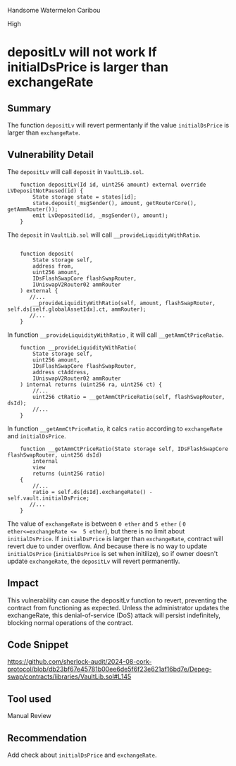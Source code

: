 Handsome Watermelon Caribou

High

# depositLv will not work If initialDsPrice is larger than exchangeRate

## Summary
The function `depositLv` will revert permentanly if the value `initialDsPrice` is larger than `exchangeRate`.

## Vulnerability Detail
The `depositLv` will call `deposit` in `VaultLib.sol`. 
```solidity
    function depositLv(Id id, uint256 amount) external override LVDepositNotPaused(id) {
        State storage state = states[id];
        state.deposit(_msgSender(), amount, getRouterCore(), getAmmRouter());
        emit LvDeposited(id, _msgSender(), amount);
    }
```
The `deposit` in `VaultLib.sol` will call `__provideLiquidityWithRatio`. 
```solidity

    function deposit(
        State storage self,
        address from,
        uint256 amount,
        IDsFlashSwapCore flashSwapRouter,
        IUniswapV2Router02 ammRouter
    ) external {
       //...
        __provideLiquidityWithRatio(self, amount, flashSwapRouter, self.ds[self.globalAssetIdx].ct, ammRouter);
       //...
    }
```
In function `__provideLiquidityWithRatio` , it will call `__getAmmCtPriceRatio`. 
```solidity
    function __provideLiquidityWithRatio(
        State storage self,
        uint256 amount,
        IDsFlashSwapCore flashSwapRouter,
        address ctAddress,
        IUniswapV2Router02 ammRouter
    ) internal returns (uint256 ra, uint256 ct) {
        //...
        uint256 ctRatio = __getAmmCtPriceRatio(self, flashSwapRouter, dsId);
        //...
    }
```

In function `__getAmmCtPriceRatio`, it calcs `ratio` according to `exchangeRate` and `initialDsPrice`. 

```solidity
    function __getAmmCtPriceRatio(State storage self, IDsFlashSwapCore flashSwapRouter, uint256 dsId)
        internal
        view
        returns (uint256 ratio)
    {
        //...
        ratio = self.ds[dsId].exchangeRate() - self.vault.initialDsPrice;
       //...
    }
```
The value of `exchangeRate` is between `0 ether` and `5 ether` ( `0 ether<=exchangeRate <=  5 ether`), but there is no limit about `initialDsPrice`. 
If `initialDsPrice` is larger than `exchangeRate`, contract will revert due to under overflow. 
And because there is no way to update `initialDsPrice` (`initialDsPrice` is  set when initilize), so if owner doesn't update `exchangeRate`, the `depositLv` will revert permanently.

## Impact
This vulnerability can cause the depositLv function to revert, preventing the contract from functioning as expected. Unless the administrator updates the exchangeRate, this denial-of-service (DoS) attack will persist indefinitely, blocking normal operations of the contract.

## Code Snippet
https://github.com/sherlock-audit/2024-08-cork-protocol/blob/db23bf67e45781b00ee6de5f6f23e621af16bd7e/Depeg-swap/contracts/libraries/VaultLib.sol#L145
## Tool used

Manual Review

## Recommendation
Add check about `initialDsPrice` and  `exchangeRate`.